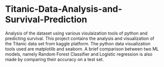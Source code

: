# Titanic-Data-Analysis-and-Survival-Prediction
Analysis of the dataset using various visulaization tools of python and predicting survival.
This project contains the analysis and visualization of the Titanic data set from kaggle platform. The python data visualization tools used are matplotlib and seaborn.
A brief comparison between two ML models, namely Random Forest Classifier and Logistic regression is also made by comparing their accuracy on a test set.
